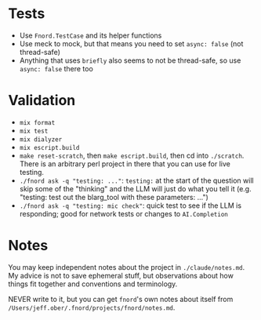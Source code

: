 # Tests
- Use `Fnord.TestCase` and its helper functions
- Use meck to mock, but that means you need to set `async: false` (not thread-safe)
- Anything that uses `briefly` also seems to not be thread-safe, so use `async: false` there too

# Validation
- `mix format`
- `mix test`
- `mix dialyzer`
- `mix escript.build`
- `make reset-scratch`, then `make escript.build`, then cd into `./scratch`. There is an arbitrary perl project in there that you can use for live testing.
- `./fnord ask -q "testing: ..."`: `testing:` at the start of the question will skip some of the "thinking" and the LLM will just do what you tell it (e.g. "testing: test out the blarg_tool with these parameters: ...")
- `./fnord ask -q "testing: mic check"`: quick test to see if the LLM is responding; good for network tests or changes to `AI.Completion`

# Notes
You may keep independent notes about the project in `./claude/notes.md`.
My advice is not to save ephemeral stuff, but observations about how things fit together and conventions and terminology.

NEVER write to it, but you can get `fnord`'s own notes about itself from `/Users/jeff.ober/.fnord/projects/fnord/notes.md`.
